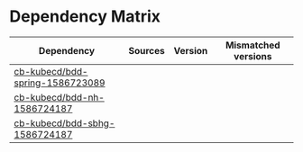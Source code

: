 # Dependency Matrix

Dependency | Sources | Version | Mismatched versions
---------- | ------- | ------- | -------------------
[cb-kubecd/bdd-spring-1586723089](https://github.com/cb-kubecd/bdd-spring-1586723089.git) |  | []() | 
[cb-kubecd/bdd-nh-1586724187](https://github.com/cb-kubecd/bdd-nh-1586724187.git) |  | []() | 
[cb-kubecd/bdd-sbhg-1586724187](https://github.com/cb-kubecd/bdd-sbhg-1586724187.git) |  | []() | 
